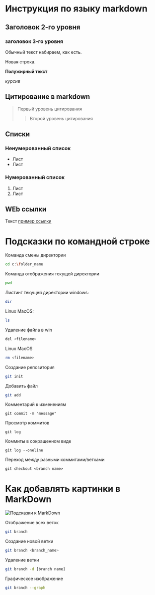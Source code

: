 # Инструкция по языку markdown

## Заголовок 2-го уровня
### заголовок 3-го уровня 

Обычный текст набираем, как есть. 

Новая строка. 

**Полужирный текст**

*курсив*

## Цитирование в markdown
> Первый уровень цитирования
>> Второй уровень цитирования 

## Списки
### Ненумерованный список
* Лист
* Лист 

### Нумерованный список
1. Лист
2. Лист

## WEb ссылки
Текст [пример ссылки]("http.example.com "Подсказка")

# Подсказки по командной строке

Команда смены директории 
```sh
cd c:\folder_name
```

Команда отображения текущей директории
```sh
pwd
```
Листинг текущей директории
windows:
``` sh
dir
```
Linux MacOS:
```sh
ls
``````
Удаление файла в win
```sh
del <filename>
``````
Linux MacOS
```sh
rm <filename>
``````
Создание репозитория
```sh
git init
```
Добавить файл 
```sh
git add
``````
Комментарий к изменениям

```
git commit -m "message"
```
Проcмотр коммитов
``````
git log
``````
Коммиты в сокращенном виде
```
git log --oneline
``````
Переход между разными коммитами/ветками
``````
git checkout <branch name>
``````
# Как добавлять картинки в MarkDown
![Подсказки к MarkDown](markdown.png)

Отображение всех веток
```sh
git branch
``````
Создание новой ветки
```sh
git branch <branch_name>
```
Удаление ветки
```sh
git branch -d [branch name]
```
Графическое изображение
```sh
git branch --graph
``````